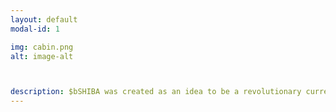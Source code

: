 ```yaml
---
layout: default
modal-id: 1

img: cabin.png
alt: image-alt



description: $bSHIBA was created as an idea to be a revolutionary currency amidst the other meme coins that have revolutionized the cryptocurrency space. Our intention is to bring $bSHIBA to the masses by building its own NFT marketplace where pepes and art are created/traded in form of rare NFT's.
---
```

